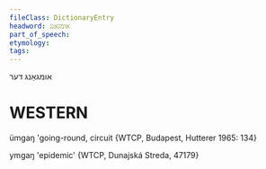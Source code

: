 ```yaml
---
fileClass: DictionaryEntry
headword: אומגאַנג
part_of_speech: 
etymology: 
tags: 
---
```

אומגאַנג
דער

WESTERN
========

ümgaŋ 'going-round, circuit {WTCP, Budapest, Hutterer 1965: 134}

ymgaŋ 'epidemic' {WTCP, Dunajská Streda, 47179}
